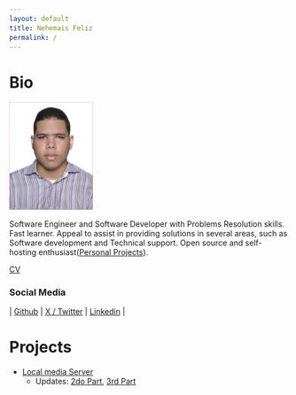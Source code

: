 ```yaml
---
layout: default
title: Nehemais Feliz
permalink: /
---
```

# Bio

<img src="/assets/photo.JPG" width="30%" height="30%">

Software Engineer and Software Developer with Problems Resolution skills. Fast learner. Appeal to assist in providing solutions in several areas, such as Software development and Technical support. Open source and self-hosting enthusiast([Personal Projects](#projects)).

[CV](/assets/Nehemias%20Feliz%20CV8.pdf)

### Social Media

| [Github](https://github.com/juniornff) | [X / Twitter](https://twitter.com/Juniornff01) | [Linkedin](https://www.linkedin.com/in/nehemias-feliz-ferreras/) |

# Projects

* [Local media Server](/posts/local-media-server)
    * Updates: [2do Part](/posts/local-media-server-2), [3rd Part](/posts/local-media-server-3)